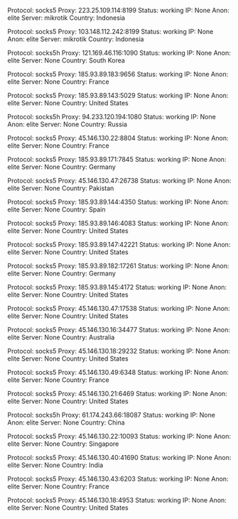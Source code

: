 Protocol: socks5
Proxy: 223.25.109.114:8199
Status: working
IP: None
Anon: elite
Server: mikrotik
Country: Indonesia

Protocol: socks5
Proxy: 103.148.112.242:8199
Status: working
IP: None
Anon: elite
Server: mikrotik
Country: Indonesia

Protocol: socks5h
Proxy: 121.169.46.116:1090
Status: working
IP: None
Anon: elite
Server: None
Country: South Korea

Protocol: socks5
Proxy: 185.93.89.183:9656
Status: working
IP: None
Anon: elite
Server: None
Country: France

Protocol: socks5
Proxy: 185.93.89.143:5029
Status: working
IP: None
Anon: elite
Server: None
Country: United States

Protocol: socks5h
Proxy: 94.233.120.194:1080
Status: working
IP: None
Anon: elite
Server: None
Country: Russia

Protocol: socks5
Proxy: 45.146.130.22:8804
Status: working
IP: None
Anon: elite
Server: None
Country: France

Protocol: socks5
Proxy: 185.93.89.171:7845
Status: working
IP: None
Anon: elite
Server: None
Country: Germany

Protocol: socks5
Proxy: 45.146.130.47:26738
Status: working
IP: None
Anon: elite
Server: None
Country: Pakistan

Protocol: socks5
Proxy: 185.93.89.144:4350
Status: working
IP: None
Anon: elite
Server: None
Country: Spain

Protocol: socks5
Proxy: 185.93.89.146:4083
Status: working
IP: None
Anon: elite
Server: None
Country: United States

Protocol: socks5
Proxy: 185.93.89.147:42221
Status: working
IP: None
Anon: elite
Server: None
Country: United States

Protocol: socks5
Proxy: 185.93.89.182:17261
Status: working
IP: None
Anon: elite
Server: None
Country: Germany

Protocol: socks5
Proxy: 185.93.89.145:4172
Status: working
IP: None
Anon: elite
Server: None
Country: United States

Protocol: socks5
Proxy: 45.146.130.47:17538
Status: working
IP: None
Anon: elite
Server: None
Country: United States

Protocol: socks5
Proxy: 45.146.130.16:34477
Status: working
IP: None
Anon: elite
Server: None
Country: Australia

Protocol: socks5
Proxy: 45.146.130.18:29232
Status: working
IP: None
Anon: elite
Server: None
Country: United States

Protocol: socks5
Proxy: 45.146.130.49:6348
Status: working
IP: None
Anon: elite
Server: None
Country: France

Protocol: socks5
Proxy: 45.146.130.21:6469
Status: working
IP: None
Anon: elite
Server: None
Country: United States

Protocol: socks5h
Proxy: 61.174.243.66:18087
Status: working
IP: None
Anon: elite
Server: None
Country: China

Protocol: socks5
Proxy: 45.146.130.22:10093
Status: working
IP: None
Anon: elite
Server: None
Country: Singapore

Protocol: socks5
Proxy: 45.146.130.40:41690
Status: working
IP: None
Anon: elite
Server: None
Country: India

Protocol: socks5
Proxy: 45.146.130.43:6203
Status: working
IP: None
Anon: elite
Server: None
Country: France

Protocol: socks5
Proxy: 45.146.130.18:4953
Status: working
IP: None
Anon: elite
Server: None
Country: United States

